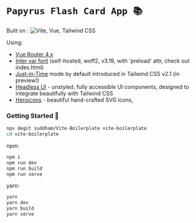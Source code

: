# `Papyrus Flash Card App 📚`

Built on :
![Vite, Vue, Tailwind CSS](https://user-images.githubusercontent.com/11320080/111277027-a9384c00-8640-11eb-8323-21889bd7c609.png)

Using:
- [Vue Router 4.x](https://github.com/vuejs/vue-router-next)
- [Inter var font](https://github.com/rsms/inter) (self-hosted, woff2, v3.19, with 'preload' attr, check out index.html)
- [Just-in-Time](https://tailwindcss.com/docs/just-in-time-mode) mode by default introduced in Tailwind CSS v2.1 (in preview!)
- [Headless UI](https://headlessui.dev/vue/menu) - unstyled, fully accessible UI components, designed to integrate beautifully with Tailwind CSS
- [Heroicons](https://github.com/tailwindlabs/heroicons#vue) - beautiful hand-crafted SVG icons,

### Getting Started 🚀
```sh
npx degit suddham/Vite-Boilerplate vite-boilerplate
cd vite-boilerplate
```

npm:
```sh
npm i
npm run dev
npm run build
npm run serve
```

yarn:
```sh
yarn
yarn dev
yarn build
yarn serve
```
